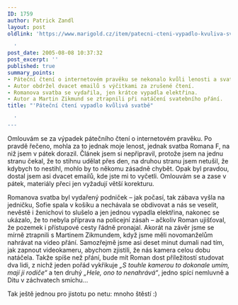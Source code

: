 ```yaml
---
ID: 1759
author: Patrick Zandl
layout: post
oldlink: 'https://www.marigold.cz/item/patecni-cteni-vypadlo-kvuliva-svatbe

  '
post_date: 2005-08-08 10:37:32
post_excerpt: ''
published: true
summary_points:
- Páteční čtení o internetovém pravěku se nekonalo kvůli lenosti a svatbě.
- Autor obdržel dvacet emailů s výčitkami za zrušené čtení.
- Romanova svatba se vydařila, jen krátce vypadla elektřina.
- Autor a Martin Zikmund se ztrapnili při natáčení svatebního přání.
title: "'Páteční čtení vypadlo kvůlivá svatbě"

  '
---
```


<p>Omlouvám se za výpadek pátečního čtení o internetovém pravěku. Po pravdě řečeno, mohla za to jednak moje lenost, jednak svatba Romana F, na niž jsem v pátek dorazil. Článek jsem si nepřipravil, protože jsem na jednu stranu čekal, že to stihnu udělat přes den, na druhou stranu jsem netušil, že kdybych to nestihl, mohlo by to někomu zásadně chybět. Opak byl pravdou, dostal jsem asi dvacet emailů, kde jste mi to vyčetli. Omlouvám se a zase v pátek, materiály přeci jen vyžadují větší korekturu. </p>

<p>Romanova svatba byl vydařený podniček – jak počasí, tak zábava vyšla na jedničku, Sofie spala v košíku a nechávala se obdivovat a nás se veselit, nevěstě i ženichovi to slušelo a jen jednou vypadla elektřina, nakonec se ukázalo, že to nebyla příprava na policejní zásah – ačkoliv Roman ujišťoval, že pozemek i přístupové cesty řádně pronajal. Akorát na závěr jsme se mírně ztrapnili s Martinem Zikmundem, když jsme měli novomanželům nahrávat na video přání. Samozřejmě jsme asi deset minut dumali nad tím, jak zapnout videokameru, abychom zjistili, že nás kamera celou dobu natáčela. Takže spíše než přání, bude mít Roman dost příležitostí studovat dva lidi, z nichž jeden pořád vykřikuje <em>„S touhle kamerou to dokonale umím, mají ji rodiče“</em> a ten druhý <em>„Hele, ono to nenahrává“</em>, jedno spící nemluvně a Ditu v záchvatech smíchu... </p>

<p>Tak ještě jednou pro jistotu po netu: mnoho štěstí :)
</p>